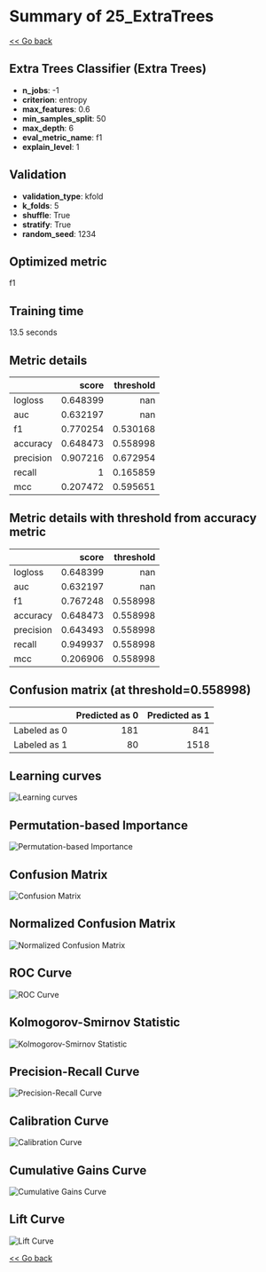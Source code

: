# Summary of 25_ExtraTrees

[<< Go back](../README.md)


## Extra Trees Classifier (Extra Trees)
- **n_jobs**: -1
- **criterion**: entropy
- **max_features**: 0.6
- **min_samples_split**: 50
- **max_depth**: 6
- **eval_metric_name**: f1
- **explain_level**: 1

## Validation
 - **validation_type**: kfold
 - **k_folds**: 5
 - **shuffle**: True
 - **stratify**: True
 - **random_seed**: 1234

## Optimized metric
f1

## Training time

13.5 seconds

## Metric details
|           |    score |   threshold |
|:----------|---------:|------------:|
| logloss   | 0.648399 |  nan        |
| auc       | 0.632197 |  nan        |
| f1        | 0.770254 |    0.530168 |
| accuracy  | 0.648473 |    0.558998 |
| precision | 0.907216 |    0.672954 |
| recall    | 1        |    0.165859 |
| mcc       | 0.207472 |    0.595651 |


## Metric details with threshold from accuracy metric
|           |    score |   threshold |
|:----------|---------:|------------:|
| logloss   | 0.648399 |  nan        |
| auc       | 0.632197 |  nan        |
| f1        | 0.767248 |    0.558998 |
| accuracy  | 0.648473 |    0.558998 |
| precision | 0.643493 |    0.558998 |
| recall    | 0.949937 |    0.558998 |
| mcc       | 0.206906 |    0.558998 |


## Confusion matrix (at threshold=0.558998)
|              |   Predicted as 0 |   Predicted as 1 |
|:-------------|-----------------:|-----------------:|
| Labeled as 0 |              181 |              841 |
| Labeled as 1 |               80 |             1518 |

## Learning curves
![Learning curves](learning_curves.png)

## Permutation-based Importance
![Permutation-based Importance](permutation_importance.png)
## Confusion Matrix

![Confusion Matrix](confusion_matrix.png)


## Normalized Confusion Matrix

![Normalized Confusion Matrix](confusion_matrix_normalized.png)


## ROC Curve

![ROC Curve](roc_curve.png)


## Kolmogorov-Smirnov Statistic

![Kolmogorov-Smirnov Statistic](ks_statistic.png)


## Precision-Recall Curve

![Precision-Recall Curve](precision_recall_curve.png)


## Calibration Curve

![Calibration Curve](calibration_curve_curve.png)


## Cumulative Gains Curve

![Cumulative Gains Curve](cumulative_gains_curve.png)


## Lift Curve

![Lift Curve](lift_curve.png)



[<< Go back](../README.md)
